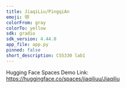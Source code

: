 ```yaml
---
title: JiaqiLiu/PingqiAn
emoji: 😻
colorFrom: gray
colorTo: yellow
sdk: gradio
sdk_version: 4.44.0
app_file: app.py
pinned: false
short_description: CS5330 lab1
---
```


Hugging Face Spaces Demo Link: https://huggingface.co/spaces/jiaqiliuu/Jiaqiliu
